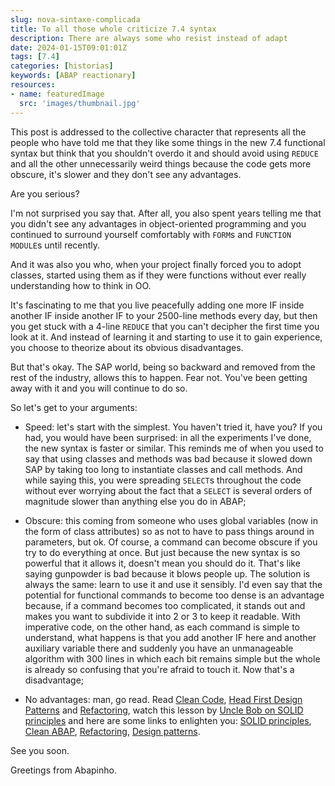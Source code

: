 ```yaml
---
slug: nova-sintaxe-complicada
title: To all those whole criticize 7.4 syntax
description: There are always some who resist instead of adapt
date: 2024-01-15T09:01:01Z
tags: [7.4]
categories: [historias]
keywords: [ABAP reactionary]
resources:
- name: featuredImage
  src: 'images/thumbnail.jpg'
---
```


This post is addressed to the collective character that represents all the people who have told me that they like some things in the new 7.4 functional syntax but think that you shouldn't overdo it and should avoid using `REDUCE` and all the other unnecessarily weird things because the code gets more obscure, it's slower and they don't see any advantages.

Are you serious?

<!--more-->

I'm not surprised you say that. After all, you also spent years telling me that you didn't see any advantages in object-oriented programming and you continued to surround yourself comfortably with `FORM`s and `FUNCTION MODULE`s until recently.

And it was also you who, when your project finally forced you to adopt classes, started using them as if they were functions without ever really understanding how to think in OO.

It's fascinating to me that you live peacefully adding one more IF inside another IF inside another IF to your 2500-line methods every day, but then you get stuck with a 4-line `REDUCE` that you can't decipher the first time you look at it. And instead of learning it and starting to use it to gain experience, you choose to theorize about its obvious disadvantages.

But that's okay. The SAP world, being so backward and removed from the rest of the industry, allows this to happen. Fear not. You've been getting away with it and you will continue to do so.

So let's get to your arguments:

- Speed: let's start with the simplest. You haven't tried it, have you? If you had, you would have been surprised: in all the experiments I've done, the new syntax is faster or similar. This reminds me of when you used to say that using classes and methods was bad because it slowed down SAP by taking too long to instantiate classes and call methods. And while saying this, you were spreading `SELECT`s throughout the code without ever worrying about the fact that a `SELECT` is several orders of magnitude slower than anything else you do in ABAP;

- Obscure: this coming from someone who uses global variables (now in the form of class attributes) so as not to have to pass things around in parameters, but ok. Of course, a command can become obscure if you try to do everything at once. But just because the new syntax is so powerful that it allows it, doesn't mean you should do it. That's like saying gunpowder is bad because it blows people up. The solution is always the same: learn to use it and use it sensibly. I'd even say that the potential for functional commands to become too dense is an advantage because, if a command becomes too complicated, it stands out and makes you want to subdivide it into 2 or 3 to keep it readable. With imperative code, on the other hand, as each command is simple to understand, what happens is that you add another IF here and another auxiliary variable there and suddenly you have an unmanageable algorithm with 300 lines in which each bit remains simple but the whole is already so confusing that you're afraid to touch it. Now that's a disadvantage;

- No advantages: man, go read. Read [Clean Code][1], [Head First Design Patterns][2] and [Refactoring][3], watch this lesson by [Uncle Bob on SOLID principles][4] and here are some links to enlighten you: [SOLID principles][5], [Clean ABAP][6], [Refactoring][7], [Design patterns][8].

See you soon.

Greetings from Abapinho.

[1]: <https://app.thestorygraph.com/books/0fb5f91c-d628-4366-88b1-eda9c4bfdc75>
[2]: <https://drive.google.com/file/d/1U_9ZtNsO3qGLD7YwM94dp_cFjio33QjK/preview>
[3]: <https://app.thestorygraph.com/books/3b87bb83-ff18-425d-be63-055b43299e25>
[4]: <https://www.youtube.com/watch?v=zHiWqnTWsn4&t=12s>
[5]: <https://en.wikipedia.org/wiki/SOLID>
[6]: <https://github.com/SAP/styleguides/blob/main/clean-abap/CleanABAP.md>
[7]: <https://refactoring.guru/refactoring>
[8]: <https://refactoring.guru/design-patterns>
